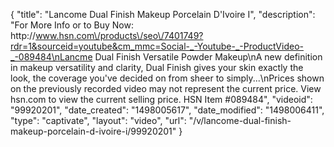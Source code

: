 {
    "title": "Lancome Dual Finish Makeup  Porcelain D'Ivoire I",
    "description": "For More Info or to Buy Now: http:\/\/www.hsn.com\/products\/seo\/7401749?rdr=1&sourceid=youtube&cm_mmc=Social-_-Youtube-_-ProductVideo-_-089484\nLancme Dual Finish Versatile Powder Makeup\nA new definition in makeup versatility and clarity, Dual Finish gives your skin exactly the look, the coverage you've decided on  from sheer to simply...\nPrices shown on the previously recorded video may not represent the current price.  View hsn.com to view the current selling price. HSN Item #089484",
    "videoid": "99920201",
    "date_created": "1498005617",
    "date_modified": "1498006411",
    "type": "captivate",
    "layout": "video",
    "url": "\/v\/lancome-dual-finish-makeup-porcelain-d-ivoire-i\/99920201"
}